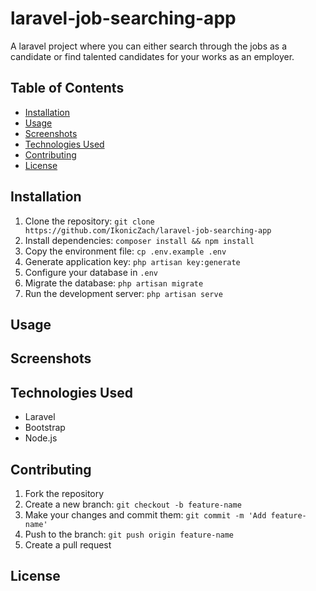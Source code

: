 # laravel-job-searching-app
A laravel project where you can either search through the jobs as a candidate or find talented candidates for your works as an employer.

## Table of Contents
- [Installation](#installation)
- [Usage](#usage)
- [Screenshots](#screenshots)
- [Technologies Used](#technologies-used)
- [Contributing](#contributing)
- [License](#license)

## Installation
1. Clone the repository: `git clone https://github.com/IkonicZach/laravel-job-searching-app`
2. Install dependencies: `composer install && npm install`
3. Copy the environment file: `cp .env.example .env`
4. Generate application key: `php artisan key:generate`
5. Configure your database in `.env`
6. Migrate the database: `php artisan migrate`
7. Run the development server: `php artisan serve`

## Usage


## Screenshots

## Technologies Used
- Laravel
- Bootstrap
- Node.js

## Contributing
1. Fork the repository
2. Create a new branch: `git checkout -b feature-name`
3. Make your changes and commit them: `git commit -m 'Add feature-name'`
4. Push to the branch: `git push origin feature-name`
5. Create a pull request

## License
